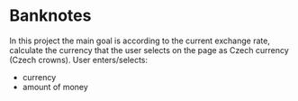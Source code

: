 # Banknotes
In this project the main goal is according to the current exchange rate, calculate the currency that the user selects on the page as Czech currency (Czech crowns).
User enters/selects:
- currency
- amount of money 

